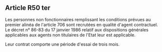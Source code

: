 Article R50 ter
----
Les personnes non fonctionnaires remplissant les conditions prévues au premier
alinéa de l'article 706 sont recrutées en qualité d'agent contractuel. Le décret
n° 86-83 du 17 janvier 1986 relatif aux dispositions générales applicables aux
agents non titulaires de l'Etat leur est applicable.

Leur contrat comporte une période d'essai de trois mois.
